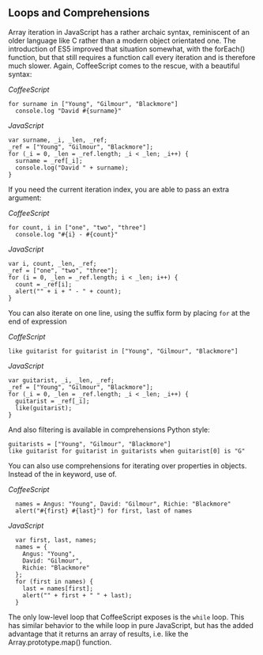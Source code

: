 ## Loops and Comprehensions
Array iteration in JavaScript has a rather archaic syntax, reminiscent of an older language like C
rather than a modern object orientated one. The introduction of ES5 improved that situation somewhat,
with the forEach() function, but that still requires a function call every iteration and is therefore
much slower. Again, CoffeeScript comes to the rescue, with a beautiful syntax:

*CoffeeScript*

    for surname in ["Young", "Gilmour", "Blackmore"]
      console.log "David #{surname}"

*JavaScript*

    var surname, _i, _len, _ref;
    _ref = ["Young", "Gilmour", "Blackmore"];
    for (_i = 0, _len = _ref.length; _i < _len; _i++) {
      surname = _ref[_i];
      console.log("David " + surname);
    }

If you need the current iteration index, you are able to pass an extra argument:

*CoffeeScript*

    for count, i in ["one", "two", "three"]
      console.log "#{i} - #{count}"

*JavaScript*

    var i, count, _len, _ref;
    _ref = ["one", "two", "three"];
    for (i = 0, _len = _ref.length; i < _len; i++) {
      count = _ref[i];
      alert("" + i + " - " + count);
    }

You can also iterate on one line, using the suffix form by placing `for` at the end of expression

*CoffeScript*

    like guitarist for guitarist in ["Young", "Gilmour", "Blackmore"]

*JavaScript*

    var guitarist, _i, _len, _ref;
    _ref = ["Young", "Gilmour", "Blackmore"];
    for (_i = 0, _len = _ref.length; _i < _len; _i++) {
      guitarist = _ref[_i];
      like(guitarist);
    }

And also filtering is available in comprehensions Python style:

    guitarists = ["Young", "Gilmour", "Blackmore"]
    like guitarist for guitarist in guitarists when guitarist[0] is "G"


You can also use comprehensions for iterating over properties in objects. Instead of the in keyword, use of.

*CoffeeScript*

      names = Angus: "Young", David: "Gilmour", Richie: "Blackmore"
      alert("#{first} #{last}") for first, last of names

*JavaScript*

      var first, last, names;
      names = {
        Angus: "Young",
        David: "Gilmour",
        Richie: "Blackmore"
      };
      for (first in names) {
        last = names[first];
        alert("" + first + " " + last);
      }

The only low-level loop that CoffeeScript exposes is the `while` loop. This has similar behavior to the while
loop in pure JavaScript, but has the added advantage that it returns an array of results, i.e. like
the Array.prototype.map() function.
